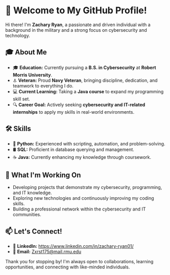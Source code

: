# 👋 Welcome to My GitHub Profile!

Hi there! I'm **Zachary Ryan**, a passionate and driven individual with a background in the military and a strong focus on cybersecurity and technology.

## 🎓 About Me
- 🎓 **Education:** Currently pursuing a **B.S. in Cybersecurity** at **Robert Morris University**.
- ⚓ **Veteran:** Proud **Navy Veteran**, bringing discipline, dedication, and teamwork to everything I do.
- 💻 **Current Learning:** Taking a **Java course** to expand my programming skill set.
- 🔍 **Career Goal:** Actively seeking **cybersecurity and IT-related internships** to apply my skills in real-world environments.

## 🛠️ Skills
- 🐍 **Python:** Experienced with scripting, automation, and problem-solving.
- 🛢️ **SQL:** Proficient in database querying and management.
- ☕ **Java:** Currently enhancing my knowledge through coursework.

## 🚀 What I'm Working On
- Developing projects that demonstrate my cybersecurity, programming, and IT knowledge.
- Exploring new technologies and continuously improving my coding skills.
- Building a professional network within the cybersecurity and IT communities.

## 📫 Let's Connect!
- 💼 **LinkedIn:** https://www.linkedin.com/in/zachary-ryan01/
- 📧 **Email:** Zxrst175@mail.rmu.edu

Thank you for stopping by! I'm always open to collaborations, learning opportunities, and connecting with like-minded individuals. 
